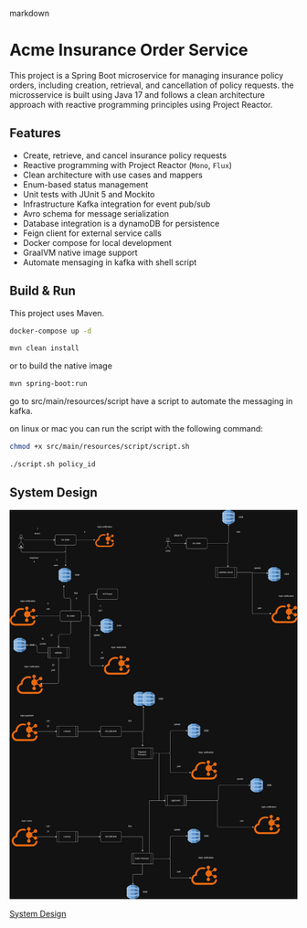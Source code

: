 markdown
# Acme Insurance Order Service

This project is a Spring Boot microservice for managing insurance policy orders, including creation, retrieval, and cancellation of policy requests. 
the microsservice is built using Java 17 and follows a clean architecture approach with reactive programming principles using Project Reactor.

## Features

- Create, retrieve, and cancel insurance policy requests
- Reactive programming with Project Reactor (`Mono`, `Flux`)
- Clean architecture with use cases and mappers
- Enum-based status management
- Unit tests with JUnit 5 and Mockito
- Infrastructure Kafka integration for event pub/sub
- Avro schema for message serialization
- Database integration is a dynamoDB for persistence
- Feign client for external service calls
- Docker compose for local development
- GraalVM native image support
- Automate mensaging in kafka with  shell script




## Build & Run

This project uses Maven.

```bash
docker-compose up -d
```
```bash
mvn clean install 
```
or to build the native image
```bash
mvn spring-boot:run
```

go to src/main/resources/script have a script to automate the messaging in kafka.

on linux or mac you can run the script with the following command:
```bash
chmod +x src/main/resources/script/script.sh
```
```bash
./script.sh policy_id
```
## System Design

![Workflow.jpg](src/main/resources/script/diagrama.jpg)

[System Design](https://viewer.diagrams.net/?tags=%7B%7D&lightbox=1&highlight=0000ff&edit=_blank&layers=1&nav=1&dark=auto#G1xyEYAhJSnZi3er-9BIESgm9ztVenD_Y7)